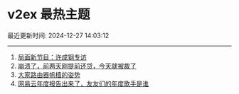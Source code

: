 # v2ex 最热主题

最近更新时间: 2024-12-27 14:03:12

--- 
1. [局面新节目：许成钢专访](https://www.v2ex.com/t/1100583) 
2. [崩溃了，前两天刚提前还贷，今天就被裁了](https://www.v2ex.com/t/1100584) 
3. [大家路由器帆樯的姿势](https://www.v2ex.com/t/1100587) 
4. [网易云年度报告出来了，友友们的年度歌手是谁](https://www.v2ex.com/t/1100594) 
